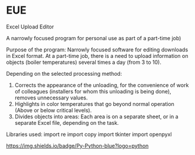 # EUE
Excel Upload Editor

A narrowly focused program for personal use as part of a part-time job)

Purpose of the program:
Narrowly focused software for editing downloads in Excel format. At a part-time job, there is a need to upload information on objects (boiler temperatures) several times a day (from 3 to 10).

Depending on the selected processing method:
1) Corrects the appearance of the unloading, for the convenience of work of colleagues (installers for whom this unloading is being done), removes unnecessary values. 
2) Highlights in color temperatures that go beyond normal operation (Above or below critical levels). 
3) Divides objects into areas: Each area is on a separate sheet, or in a separate Excel file, depending on the task.

Libraries used:
import re
import copy
import tkinter 
import openpyxl 




https://img.shields.io/badge/Py-Python-blue?logo=python

